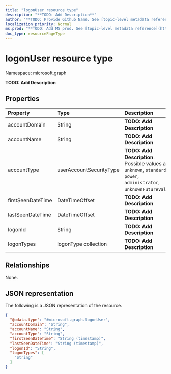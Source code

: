 ```yaml
---
title: "logonUser resource type"
description: "**TODO: Add Description**"
author: "**TODO: Provide Github Name. See [topic-level metadata reference](https://msgo.azurewebsites.net/add/document/guidelines/metadata.html#topic-level-metadata)**"
localization_priority: Normal
ms.prod: "**TODO: Add MS prod. See [topic-level metadata reference](https://msgo.azurewebsites.net/add/document/guidelines/metadata.html#topic-level-metadata)**"
doc_type: resourcePageType
---
```


# logonUser resource type


Namespace: microsoft.graph

**TODO: Add Description**

## Properties
|Property|Type|Description|
|:---|:---|:---|
|accountDomain|String|**TODO: Add Description**|
|accountName|String|**TODO: Add Description**|
|accountType|userAccountSecurityType|**TODO: Add Description**. Possible values are: `unknown`, `standard`, `power`, `administrator`, `unknownFutureValue`.|
|firstSeenDateTime|DateTimeOffset|**TODO: Add Description**|
|lastSeenDateTime|DateTimeOffset|**TODO: Add Description**|
|logonId|String|**TODO: Add Description**|
|logonTypes|logonType collection|**TODO: Add Description**|

## Relationships
None.

## JSON representation
The following is a JSON representation of the resource.
<!-- {
  "blockType": "resource",
  "@odata.type": "microsoft.graph.logonUser"
}
-->
``` json
{
  "@odata.type": "#microsoft.graph.logonUser",
  "accountDomain": "String",
  "accountName": "String",
  "accountType": "String",
  "firstSeenDateTime": "String (timestamp)",
  "lastSeenDateTime": "String (timestamp)",
  "logonId": "String",
  "logonTypes": [
    "String"
  ]
}
```

